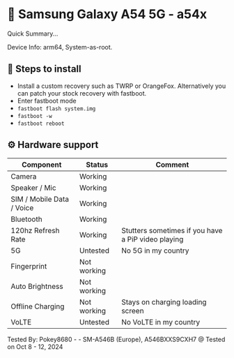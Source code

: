 

# 📱 Samsung Galaxy A54 5G - a54x
<!-- e.g. Google Pixel 6a - bluejay -->

Quick Summary...

Device Info: arm64, System-as-root. 
<!-- 
Important device info most people should know.

Device Info (arch, VNDK support):

**System-as-root | VNDK Lite | ARM64**

Hardware status summary or important caveats:

- X doesn't work, but everything else does...
- Y might not boot if...
- Z breaks Y, so...

If someone maintains presets for your device, you can tell people how to apply those. https://github.com/TrebleDroid/treble_presets
-->

## 📃 Steps to install

* Install a custom recovery such as TWRP or OrangeFox. Alternatively you can patch your stock recovery with fastboot.
* Enter fastboot mode
* `fastboot flash system.img`
* `fastboot -w`
* `fastboot reboot`
<!-- 
Most modern devices follow the generic procedure using fastboot.

fastboot flash system system-arm64-aonly-gapps-su.img
fastboot -w
fastboot reboot

Include useful info! For example: what to do if the system image is too large.
-->

## ⚙️ Hardware support

| Component                 | Status |      Comment                                              |
|---------------------------|--------|-----------------------------------------------------------|
| Camera                    | Working   | <!-- Broken due to... -->                                    |
| Speaker / Mic             | Working   | <!-- See issue #24... -->                                    |
| SIM / Mobile Data / Voice | Working     | <!-- Untested... -->                                         |
| Bluetooth                 | Working
  120hz Refresh Rate | Working | Stutters sometimes if you have a PiP video playing<!-- If you enable... -->                                    |
5G | Untested | No 5G in my country
Fingerprint | Not working
Auto Brightness | Not working
Offline Charging | Not working | Stays on charging loading screen
VoLTE | Untested | No VoLTE in my country

<!-- 
It's best to include as many components as you can, especially device-specific features like flip-cameras, fans, folding, etc. 

Common components may include: Camera, SIM / Mobile Data / Voice, Speaker / Mic, Bluetooth, NFC, VoLTE, Auxiliary Cameras, Wi-Fi, Sensors.

People are not interested in what works, so put what doesn't work first.
-->

Tested By: Pokey8680 - - SM-A546B (Europe),  A546BXXS9CXH7 @ Tested on Oct 8 - 12, 2024

